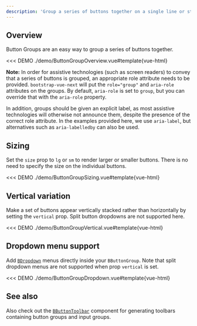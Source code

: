 ```yaml
---
description: 'Group a series of buttons together on a single line or stack them in a vertical column with `BButtonGroup`.'
---
```


## Overview

Button Groups are an easy way to group a series of buttons together.

<<< DEMO ./demo/ButtonGroupOverview.vue#template{vue-html}

**Note:**
In order for assistive technologies (such as screen readers) to convey that a series of buttons is grouped, an appropriate role attribute needs to be provided. `bootstrap-vue-next` will put the `role="group"` and `aria-role` attributes on the groups. By default, `aria-role` is set to `group`, but you can override that with the `aria-role` property.

In addition, groups should be given an explicit label, as most assistive technologies will otherwise not announce them, despite the presence of the correct role attribute. In the examples provided here, we use `aria-label`, but alternatives such as `aria-labelledby` can also be used.

## Sizing

Set the `size` prop to `lg` or `sm` to render larger or smaller buttons. There is no need to specify the size on the individual buttons.

<<< DEMO ./demo/ButtonGroupSizing.vue#template{vue-html}

## Vertical variation

Make a set of buttons appear vertically stacked rather than horizontally by setting the `vertical`
prop. Split button dropdowns are not supported here.

<<< DEMO ./demo/ButtonGroupVertical.vue#template{vue-html}

## Dropdown menu support

Add [`BDropdown`](/docs/components/dropdown) menus directly inside your `BButtonGroup`. Note
that split dropdown menus are not supported when prop `vertical` is set.

<<< DEMO ./demo/ButtonGroupDropdown.vue#template{vue-html}

## See also

Also check out the [`BButtonToolbar`](/docs/components/button-toolbar) component for generating
toolbars containing button groups and input groups.

<ComponentReference :data="data" />

<script setup lang="ts">
import {data} from '../../data/components/buttonGroup.data'
</script>
